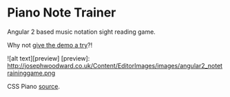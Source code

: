 # Piano Note Trainer

Angular 2 based music notation sight reading game.

Why not [give the demo a try](http://ng2piano.azurewebsites.net/)?!

![alt text][preview]
[preview]: http://josephwoodward.co.uk/Content/EditorImages/images/angular2_notetraininggame.png

CSS Piano [source](http://cssdeck.com/labs/pure-css3-piano).

